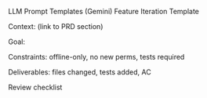 LLM Prompt Templates (Gemini)
Feature Iteration Template

Context: (link to PRD section)

Goal:

Constraints: offline-only, no new perms, tests required

Deliverables: files changed, tests added, AC

Review checklist